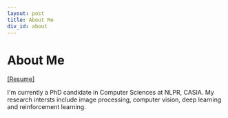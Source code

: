 ```yaml
---
layout: post
title: About Me
div_id: about
---
```


# About Me
[[Resume]](resumes/resume_2018.03.pdf)

I'm currently a PhD candidate in Computer Sciences at NLPR, CASIA. My research intersts include image processing, computer vision, deep learning and reinforcement learning.
